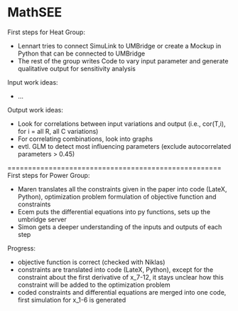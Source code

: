 # MathSEE

First steps for Heat Group:
- Lennart tries to connect SimuLink to UMBridge or create a Mockup in Python that can be connected to UMBridge
- The rest of the group writes Code to vary input parameter and generate qualitative output for sensitivity analysis

Input work ideas:
- ...

Output work ideas:
- Look for correlations between input variations and output (i.e., cor(T,i), for i = all R, all C variations)
- For correlating combinations, look into graphs
- evtl. GLM to detect most influencing parameters (exclude autocorrelated parameters > 0.45)

====================================================
First steps for Power Group:
- Maren translates all the constraints given in the paper into code (LateX, Python), optimization problem formulation of objective function and constraints
- Ecem puts the differential equations into py functions, sets up the umbridge server
- Simon gets a deeper understanding of the inputs and outputs of each step

Progress: 
- objective function is correct (checked with Niklas)
- constraints are translated into code (LateX, Python), except for the constraint about the first derivative of x_7-12, it stays unclear how this constraint will be added to the optimization problem
- coded constraints and differential equations are merged into one code, first simulation for x_1-6 is generated 
